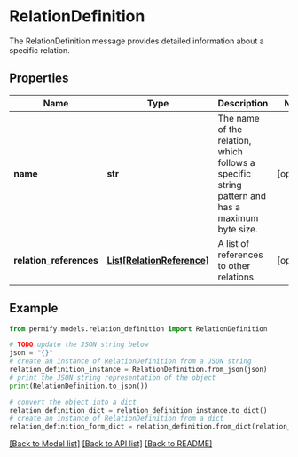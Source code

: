 # RelationDefinition

The RelationDefinition message provides detailed information about a specific relation.

## Properties

Name | Type | Description | Notes
------------ | ------------- | ------------- | -------------
**name** | **str** | The name of the relation, which follows a specific string pattern and has a maximum byte size. | [optional] 
**relation_references** | [**List[RelationReference]**](RelationReference.md) | A list of references to other relations. | [optional] 

## Example

```python
from permify.models.relation_definition import RelationDefinition

# TODO update the JSON string below
json = "{}"
# create an instance of RelationDefinition from a JSON string
relation_definition_instance = RelationDefinition.from_json(json)
# print the JSON string representation of the object
print(RelationDefinition.to_json())

# convert the object into a dict
relation_definition_dict = relation_definition_instance.to_dict()
# create an instance of RelationDefinition from a dict
relation_definition_form_dict = relation_definition.from_dict(relation_definition_dict)
```
[[Back to Model list]](../README.md#documentation-for-models) [[Back to API list]](../README.md#documentation-for-api-endpoints) [[Back to README]](../README.md)


